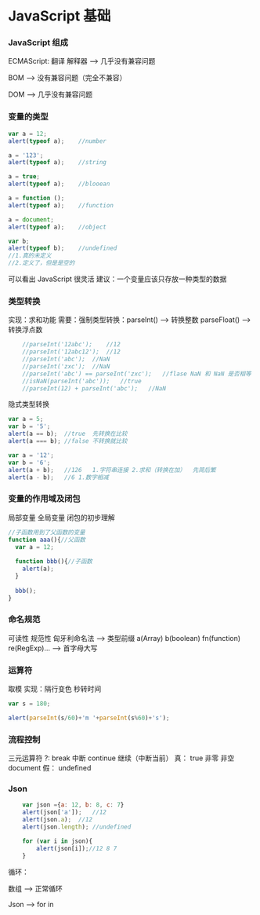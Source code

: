 <!-- ---
title: JavaScript 基础
reward: true
toc: true
tags:
	- blue视频笔记
	- JavaScript
--- -->

# JavaScript 基础

### JavaScript 组成

ECMAScript: 翻译 解释器	——> 几乎没有兼容问题

BOM 	——> 没有兼容问题（完全不兼容）	

DOM	——> 几乎没有兼容问题

<!--more-->

### 变量的类型
```javascript
var a = 12;
alert(typeof a);	//number

a = '123';
alert(typeof a);	//string

a = true;
alert(typeof a);	//blooean

a = function ();
alert(typeof a);	//function

a = document;
alert(typeof a);	//object

var b;
alert(typeof b);	//undefined
//1.真的未定义
//2.定义了，但是是空的
```
可以看出 JavaScript 很灵活
建议：一个变量应该只存放一种类型的数据

### 类型转换
实现：求和功能
需要：强制类型转换：parseInt()	-->	转换整数	parseFloat()	-->	转换浮点数
```javascript
	//parseInt('12abc');	//12
	//parseInt('12abc12');	//12
	//parseInt('abc');	//NaN
	//parseInt('zxc');	//NaN
	//parseInt('abc') == parseInt('zxc');	//flase	NaN 和 NaN 是否相等
	//isNaN(parseInt('abc'));	//true
	//parseInt(12) + parseInt('abc');	//NaN
```
隐式类型转换
```javascript
var a = 5;
var b = '5';
alert(a == b);	//true	先转换在比较
alert(a === b);	//false	不转换就比较

var a = '12';
var b = '6';
alert(a + b);	//126	1.字符串连接	2.求和（转换在加）	先简后繁
alert(a - b);	//6	1.数字相减
```

### 变量的作用域及闭包

局部变量	全局变量
闭包的初步理解
```javascript
//子函数用到了父函数的变量
function aaa(){//父函数
  var a = 12;
  
  function bbb(){//子函数
    alert(a);
  }
  
  bbb();
}
```

### 命名规范
可读性	规范性
匈牙利命名法
--> 类型前缀 a(Array) b(boolean) fn(function) re(RegExp)...
--> 首字母大写

### 运算符
取模	实现：隔行变色	秒转时间
```javascript
var s = 180;

alert(parseInt(s/60)+'m '+parseInt(s%60)+'s');
```

### 流程控制
三元运算符 ?:
break 中断	continue 继续（中断当前）
真： true 非零 非空 document
假： undefined

### Json

```javascript
	var json ={a: 12, b: 8, c: 7}
	alert(json['a']);	//12
	alert(json.a);	//12
	alert(json.length);	//undefined

	for (var i in json){
		alert(json[i]);//12 8 7
	}
```

循环：

数组 --> 正常循环

Json --> for in
